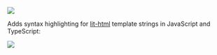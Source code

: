 [![](https://vsmarketplacebadge.apphb.com/version/bierner.lit-html.svg)](https://marketplace.visualstudio.com/items?itemName=bierner.lit-html)


Adds syntax highlighting for [lit-html](https://github.com/PolymerLabs/lit-html) template strings in JavaScript and TypeScript:

![](https://github.com/mjbvz/vscode-lit-html/raw/master/docs/example.png)
